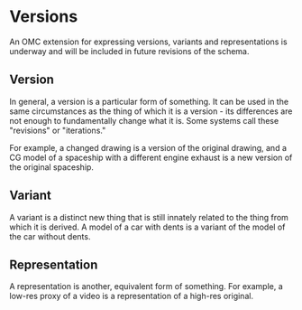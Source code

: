 # Versions

An OMC extension for expressing versions, variants and representations is underway and will be included in future revisions of the schema.

## Version
In general, a version is a particular form of something. It can be used in the same circumstances as the thing of which it is a version - its differences are not enough to fundamentally change what it is. Some systems call these "revisions" or "iterations."

For example, a changed drawing is a version of the original drawing, and a CG model of a spaceship with a different engine exhaust is a new version of the original spaceship.

## Variant
A variant is a distinct new thing that is still innately related to the thing from which it is derived. A model of a car with dents is a variant of the model of the car without dents.

## Representation
A representation is another, equivalent form of something. For example, a low-res proxy of a video is a representation of a high-res original.



